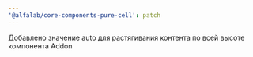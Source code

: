 ```yaml
---
'@alfalab/core-components-pure-cell': patch
---
```


Добавлено значение auto для растягивания контента по всей высоте компонента Addon
